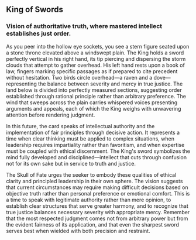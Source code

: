 ## King of Swords
### Vision of authoritative truth, where mastered intellect establishes just order.

As you peer into the hollow eye sockets, you see a stern figure seated upon a stone throne elevated above a windswept plain. The King holds a sword perfectly vertical in his right hand, its tip piercing and dispersing the storm clouds that attempt to gather overhead. His left hand rests upon a book of law, fingers marking specific passages as if prepared to cite precedent without hesitation. Two birds circle overhead—a raven and a dove—representing the balance between severity and mercy in true justice. The land below is divided into perfectly measured sections, suggesting order established through rational principle rather than arbitrary preference. The wind that sweeps across the plain carries whispered voices presenting arguments and appeals, each of which the King weighs with unwavering attention before rendering judgment.

In this future, the card speaks of intellectual authority and the implementation of fair principles through decisive action. It represents a time when clear thinking must be applied to complex situations, when leadership requires impartiality rather than favoritism, and when expertise must be coupled with ethical discernment. The King's sword symbolizes the mind fully developed and disciplined—intellect that cuts through confusion not for its own sake but in service to truth and justice.

The Skull of Fate urges the seeker to embody these qualities of ethical clarity and principled leadership in their own sphere. The vision suggests that current circumstances may require making difficult decisions based on objective truth rather than personal preference or emotional comfort. This is a time to speak with legitimate authority rather than mere opinion, to establish clear structures that serve greater harmony, and to recognize that true justice balances necessary severity with appropriate mercy. Remember that the most respected judgment comes not from arbitrary power but from the evident fairness of its application, and that even the sharpest sword serves best when wielded with both precision and restraint.